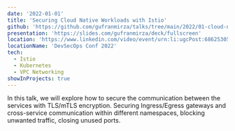 ```yaml
---
date: '2022-01-01'
title: 'Securing Cloud Native Workloads with Istio'
github: 'https://github.com/gufranmirza/talks/tree/main/2022/01-cloud-native-istio-security'
presentation: 'https://slides.com/gufranmirza/deck/fullscreen'
location: 'https://www.linkedin.com/video/event/urn:li:ugcPost:6862530583474634752/'
locationName: 'DevSecOps Conf 2022'
tech:
  - Istio
  - Kubernetes
  - VPC Networking
showInProjects: true
---
```


In this talk, we will explore how to secure the communication between the services with TLS/mTLS encryption. Securing Ingress/Egress gateways and cross-service communication within different namespaces, blocking unwanted traffic, closing unused ports.
